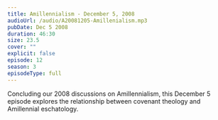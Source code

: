 ```yaml
---
title: Amillennialism - December 5, 2008
audioUrl: /audio/A20081205-Amillenialism.mp3
pubDate: Dec 5 2008
duration: 46:30
size: 23.5
cover: ""
explicit: false
episode: 12
season: 3
episodeType: full
---
```

Concluding our 2008 discussions on Amillennialism, this December 5 episode explores the relationship between covenant theology and Amillennial eschatology.
